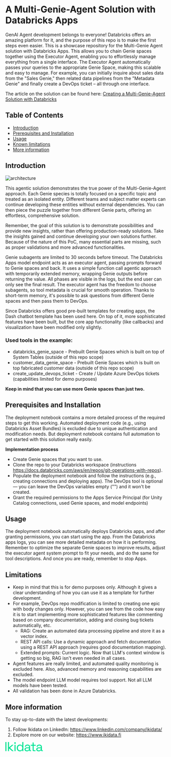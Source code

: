 # A Multi-Genie-Agent Solution with Databricks Apps

GenAI Agent development belongs to everyone! Databricks offers an amazing platform for it, and the purpose of this repo is to make the first steps even easier. This is a showcase repository for the Multi-Genie Agent solution with Databricks Apps. This allows you to chain Genie spaces together using the Executor Agent, enabling you to effortlessly manage everything from a single interface. The Executor Agent automatically passes your queries to the appropriate Genie Space, making this scalable and easy to manage. For example, you can initially inquire about sales data from the "Sales Genie," then related data pipelines from the "Metadata Genie" and finally create a DevOps ticket – all through one interface.

The article on the solution can be found here: [Creating a Multi-Genie-Agent Solution with Databricks](https://www.ikidata.fi/post/creating-a-multi-genie-agent-solution-with-databricks-apps-code-included)

## Table of Contents

- [Introduction](#introduction)
- [Prerequisites and Installation](#prerequisites-and-installation)
- [Usage](#usage)
- [Known limitations](#Limitations)
- [More information](#More-information)

## Introduction

![architecture](https://static.wixstatic.com/media/729282_d7ddabc2e0dd4d5589ab7978f93820de~mv2.gif)

This agentic solution demonstrates the true power of the Multi-Genie-Agent approach. Each Genie species is totally focused on a specific topic and treated as an isolated entity. Different teams and subject matter experts can continue developing these entities without external dependencies. You can then piece the puzzle together from different Genie parts, offering an effortless, comprehensive solution. 

Remember, the goal of this solution is to demonstrate possibilities and provide new insights, rather than offering production-ready solutions. Take the insights gained and continue developing your own solutions further. Because of the nature of this PoC, many essential parts are missing, such as proper validations and more advanced functionalities.

Genie subagents are limited to 30 seconds before timeout. The Databricks Apps model endpoint acts as an executor agent, passing prompts forward to Genie spaces and back. It uses a simple function call agentic approach with temporarily extended memory, wrapping Genie outputs before returning the value. All phases are visible in the logs, but the end user can only see the final result. The executor agent has the freedom to choose subagents, so tool metadata is crucial for smooth operation. Thanks to short-term memory, it's possible to ask questions from different Genie spaces and then pass them to DevOps.

Since Databricks offers good pre-built templates for creating apps, the Dash chatbot template has been used here. On top of it, more sophisticated features have been built, but the core app functionality (like callbacks) and visualization have been modified only slightly.

### Used tools in the example:
-   databricks_genie_space - Prebuilt Genie Spaces which is built on top of System Tables (outside of this repo scope)
-   customer_data_genie_space - Prebuilt Genie Spaces which is built on top fabricated customer data (outside of this repo scope)
-   create_update_devops_ticket - Create / Update Azure DevOps tickets (capabilities limited for demo purposes)

**Keep in mind that you can use more Genie spaces than just two.**

## Prerequisites and Installation 

The deployment notebook contains a more detailed process of the required steps to get this working. Automated deployment code (e.g., using Databricks Asset Bundles) is excluded due to unique authentication and modification needs. But deployment notebook contains full automation to get started with this solution really easily. 

**Implementation process**
- Create Genie spaces that you want to use.
- Clone the repo to your Databricks workspace (instructions https://docs.databricks.com/aws/en/repos/git-operations-with-repos).
- Populate the deployment notebook and follow the instructions (e.g., creating connections and deploying apps). The DevOps tool is optional — you can leave the DevOps variables empty ("") and it won't be created.
- Grant the required permissions to the Apps Service Principal (for Unity Catalog connections, used Genie spaces, and model endpoints)

## Usage

The deployment notebook automatically deploys Databricks apps, and after granting permissions, you can start using the app. From the Databricks apps logs, you can see more detailed metadata on how it is performing. Remember to optimize the separate Genie spaces to improve results, adjust the executor agent system prompt to fit your needs, and do the same for tool descriptions. And once you are ready, remember to stop Apps. 

## Limitations
- Keep in mind that this is for demo purposes only. Although it gives a clear understanding of how you can use it as a template for further development.
- For example, DevOps repo modification is limited to creating one epic with body changes only. However, you can see from the code how easy it is to start implementing more sophisticated features like commenting based on company documentation, adding and closing bug tickets automatically, etc.
    - RAG: Create an automated data processing pipeline and store it as a vector index.
    - REST API calls: Use a dynamic approach and fetch documentation using a REST API approach (requires good documentation mapping).
    - Extended prompts: Current logic. Now that LLM's context window is getting so big, RAG isn't even needed in all cases.
- Agent features are really limited, and automated quality monitoring is excluded here. Also, advanced memory and reasoning capabilities are excluded.
- The model endpoint LLM model requires tool support. Not all LLM models have been tested.
- All validation has been done in Azure Databricks.

## More information
To stay up-to-date with the latest developments: 
1) Follow Ikidata on LinkedIn: https://www.linkedin.com/company/ikidata/ 
2) Explore more on our website: https://www.ikidata.fi

![logo](https://github.com/ikidata/ikidata_public_pictures/blob/main/logos/Ikidata_aurora_small.png?raw=true)